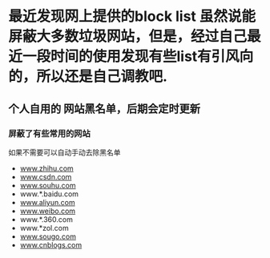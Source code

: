 # 最近发现网上提供的block list 虽然说能屏蔽大多数垃圾网站，但是，经过自己最近一段时间的使用发现有些list有引风向的，所以还是自己调教吧.

## 个人自用的 网站黑名单，后期会定时更新

### 屏蔽了有些常用的网站

如果不需要可以自动手动去除黑名单

- www.zhihu.com
- www.csdn.com 
- www.souhu.com
- www.*.baidu.com
- www.aliyun.com
- www.weibo.com
- www.*.360.com
- www.*zol.com
- www.sougo.com 
- www.cnblogs.com 
